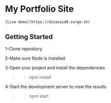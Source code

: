 # My Portfolio Site
    [Live demo](https://dinasaid8.surge.sh)
    
## Getting Started
1-Clone repostiory

2-Make sure Node is installed

3-Open your project and install the dependencies
>>npm install

4-Start the development server to view the results
>>npm start
